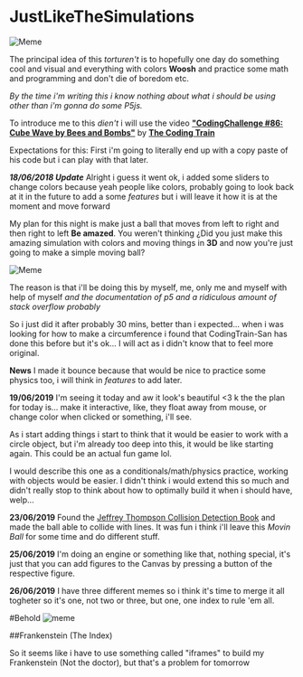 # JustLikeTheSimulations

![Meme](https://i.ytimg.com/vi/gbkxa_stttY/maxresdefault.jpg)

The principal idea of this _torturen't_ is to hopefully one day do something cool
and visual and everything with colors **Woosh** and practice some math and programming
and don't die of boredom etc. 

*By the time i'm writing this i know nothing about what i should be using other than*
*i'm gonna do some P5js.*

To introduce me to this _dien't_ i will use the video 
[**"CodingChallenge #86: Cube Wave by Bees and Bombs"**](https://www.youtube.com/watch?v=H81Tdrmz2LA) by [**The Coding Train**](https://www.youtube.com/channel/UCvjgXvBlbQiydffZU7m1_aw)

Expectations for this: First i'm going to literally end up with a copy paste of his code
but i can play with that later.

_**18/06/2018 Update**_
Alright i guess it went ok, i added some sliders to change colors because yeah people like colors, probably going to look back at it in the future to add a some *features* but i will leave it how it is at the moment and move forward

My plan for this night is make just a ball that moves from left to right and then right to left **Be amazed**. You weren't thinking ¿Did you just make this amazing simulation with colors and moving things in **3D** and now you're just going to make a simple moving ball?

![Meme](https://i.kym-cdn.com/entries/icons/facebook/000/028/596/dsmGaKWMeHXe9QuJtq_ys30PNfTGnMsRuHuo_MUzGCg.jpg)

The reason is that i'll be doing this by myself, me, only me and myself with help of myself *and the documentation of p5 and a ridiculous amount of stack overflow probably*

So i just did it after probably 30 mins, better than i expected... when i was looking for how to make a circumference i found that CodingTrain-San has done this before but it's ok... I will act as i didn't know that to feel more original.

**News** I made it bounce because that would be nice to practice some physics too, i will think in *features* to add later.

**19/06/2019**
I'm seeing it today and aw it look's beautiful <3
k the the plan for today is... make it interactive, like, they float away from mouse, or change color when clicked or something, i'll see.

As i start adding things i start to think that it would be easier to work with a circle object, but i'm already too deep into this, it would be like starting again. This could be an actual fun game lol.

I would describe this one as a conditionals/math/physics practice, working with objects would be easier. I didn't think i would extend this so much and didn't really stop to think about how to optimally build it when i should have, welp...

**23/06/2019**
Found the [Jeffrey Thompson Collision Detection Book](http://www.jeffreythompson.org/collision-detection/line-circle.php) and made the ball able to collide with lines. It was fun i think i'll leave this *Movin Ball* for some time and do different stuff.

**25/06/2019**
I'm doing an engine or something like that, nothing special, it's just that you can add figures to the Canvas by pressing a button of the respective figure.

**26/06/2019**
I have three different memes so i think it's time to merge it all togheter so it's one, not two or three, but one, one index to rule 'em all.

#Behold
![meme](https://vignette.wikia.nocookie.net/fairlyoddparents/images/8/84/ShelfLife240.png/revision/latest?cb=20110307232622&path-prefix=en)

##Frankenstein (The Index)

So it seems like i have to use something called "iframes" to build my Frankenstein (Not the doctor), but that's a problem for tomorrow